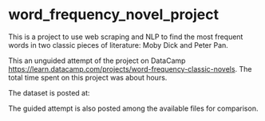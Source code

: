 # word_frequency_novel_project

This is a project to use web scraping and NLP to find the most frequent words in two classic pieces of literature: Moby Dick and Peter Pan.

This an unguided attempt of the project on DataCamp https://learn.datacamp.com/projects/word-frequency-classic-novels. The total time spent on this project was about hours.

The dataset is posted at:

The guided attempt is also posted among the available files for comparison.
